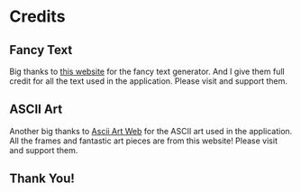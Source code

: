 # Credits

## Fancy Text
Big thanks to [this website](https://www.fancytextpro.com/BigTextGenerator/Varsity) for the fancy text generator. And I give them full credit for all the text used in the application. Please visit and support them.

## ASCII Art
Another big thanks to [Ascii Art Web](https://www.asciiart.eu) for the ASCII art used in the application. All the frames and fantastic art pieces are from this website! Please visit and support them.

## Thank You!
